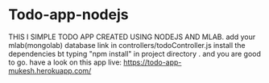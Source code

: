 # Todo-app-nodejs
THIS I SIMPLE TODO APP CREATED USING NODEJS AND MLAB. 
add your mlab(mongolab) database link in controllers/todoController.js
install the dependencies bt typing "npm install" in project directory .
and you are good to go.
have a look on this app live: https://todo-app-mukesh.herokuapp.com/
